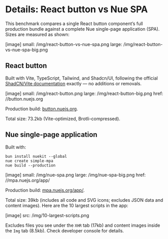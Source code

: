 
# Details: React button vs Nue SPA
This benchmark compares a single React button component’s full production bundle against a complete Nue single-page application (SPA). Sizes are measured as shown:

[image]
  small: /img/react-button-vs-nue-spa.png
  large: /img/react-button-vs-nue-spa-big.png


## React button
Built with Vite, TypeScript, Tailwind, and Shadcn/UI, following the official [ShadCN/Vite documentation](//ui.shadcn.com/docs/installation/vite) exactly — no additions or removals.

[image]
  small: /img/react-button.png
  large: /img/react-button-big.png
  href: //button.nuejs.org

Production build: [button.nuejs.org](//button.nuejs.org).

Total size: 73.2kb (Vite-optimized, Brotli-compressed).


## Nue single-page application
Built with:
```
bun install nuekit --global
nue create simple-mpa
nue build --production
```

[image]
  small: /img/nue-spa.png
  large: /img/nue-spa-big.png
  href: //mpa.nuejs.org/app/

Production build: [mpa.nuejs.org/app/](//mpa.nuejs.org/app/).


Total size: 39kb (includes all code and SVG icons; excludes JSON data and content images). Here are the 10 largest scripts in the app:

[image]
  src: /img/10-largest-scripts.png


Excludes files you see under the `XHR` tab (17kb) and content images inside the `Img` tab (8.5kb). Check developer console for details.
